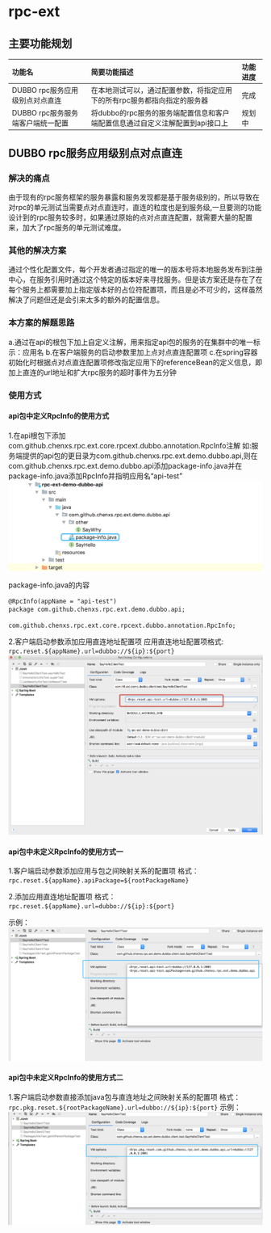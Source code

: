 # rpc-ext
## 主要功能规划

|功能名|简要功能描述|功能进度|
|:-|:-|:-|
|DUBBO rpc服务应用级别点对点直连|在本地测试可以，通过配置参数，将指定应用下的所有rpc服务都指向指定的服务器|完成|
|DUBBO rpc服务服务端客户端统一配置|将dubbo的rpc服务的服务端配置信息和客户端配置信息通过自定义注解配置到api接口上|规划中|

## DUBBO rpc服务应用级别点对点直连

### 解决的痛点
由于现有的rpc服务框架的服务暴露和服务发现都是基于服务级别的，所以导致在对rpc的单元测试当需要点对点直连时，直连的粒度也是到服务级,一旦要测的功能设计到的rpc服务较多时，如果通过原始的点对点直连配置，就需要大量的配置来，加大了rpc服务的单元测试难度。

### 其他的解决方案
通过个性化配置文件，每个开发者通过指定的唯一的版本号将本地服务发布到注册中心，在服务引用时通过这个特定的版本好来寻找服务。但是该方案还是存在了在每个服务上都需要加上指定版本好的占位符配置项，而且是必不可少的，这样虽然解决了问题但还是会引来太多的额外的配置信息。

### 本方案的解题思路
  a.通过在api的根包下加上自定义注解，用来指定api包的服务的在集群中的唯一标示：应用名
  b.在客户端服务的启动参数里加上点对点直连配置项
  c.在spring容器初始化时根据点对点直连配置项修改指定应用下的referenceBean的定义信息，即加上直连的url地址和扩大rpc服务的超时事件为五分钟

### 使用方式

#### api包中定义RpcInfo的使用方式
1.在api根包下添加com.github.chenxs.rpc.ext.core.rpcext.dubbo.annotation.RpcInfo注解
如:服务端提供的api包的更目录为com.github.chenxs.rpc.ext.demo.dubbo.api,则在com.github.chenxs.rpc.ext.demo.dubbo.api添加package-info.java并在package-info.java添加RpcInfo并指明应用名“api-test”
![pgkinfoConfig](./readme/img/pgkinfoConfig.png "pgkinfoConfig")

package-info.java的内容
```
@RpcInfo(appName = "api-test")
package com.github.chenxs.rpc.ext.demo.dubbo.api;

com.github.chenxs.rpc.ext.core.rpcext.dubbo.annotation.RpcInfo;
```

2.客户端启动参数添加应用直连地址配置项
应用直连地址配置项格式:
`rpc.reset.${appName}.url=dubbo://${ip}:${port}`
![clientTestConfig](./readme/img/clientTestConfig.png "clientTestConfig")


#### api包中未定义RpcInfo的使用方式一

1.客户端启动参数添加应用与包之间映射关系的配置项
格式：`rpc.reset.${appName}.apiPackage=${rootPackageName}`

2.添加应用直连地址配置项
格式：`rpc.reset.${appName}.url=dubbo://${ip}:${port}`

示例：
![noRpcInfoConfig1](./readme/img/noRpcInfoConfig1.png "noRpcInfoConfig1")


#### api包中未定义RpcInfo的使用方式二

1.客户端启动参数直接添加java包与直连地址之间映射关系的配置项
格式：`rpc.pkg.reset.${rootPackageName}.url=dubbo://${ip}:${port}`
示例：
![noRpcInfoConfig2](./readme/img/noRpcInfoConfig2.png "noRpcInfoConfig2")

